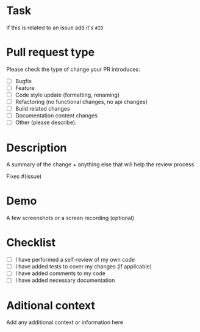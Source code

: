 # Task

If this is related to an issue add it's `#ID`

# Pull request type

Please check the type of change your PR introduces:

- [ ] Bugfix
- [ ] Feature
- [ ] Code style update (formatting, renaming)
- [ ] Refactoring (no functional changes, no api changes)
- [ ] Build related changes
- [ ] Documentation content changes
- [ ] Other (please describe):

# Description

A summary of the change + anything else that will help the review process

Fixes #(issue)

# Demo

A few screenshots or a screen recording (optional)

# Checklist

- [ ] I have performed a self-review of my own code
- [ ] I have added tests to cover my changes (if applicable)
- [ ] I have added comments to my code
- [ ] I have added necessary documentation

# Aditional context

Add any additional context or information here
